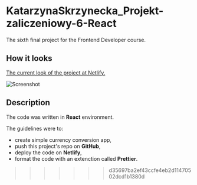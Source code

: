 # KatarzynaSkrzynecka_Projekt-zaliczeniowy-6-React

The sixth final project for the Frontend Developer course.

## How it looks

[The current look of the project at Netlify.](https://kat-skrzynecka-projekt-zaliczeniowy-5.netlify.app/)

![Screenshot](/src/assets/screenshot.jpg)

## Description

The code was written in **React** environment.

The guidelines were to:

- create simple currency conversion app,
- push this project's repo on **GitHub**,
- deploy the code on **Netlify**,
- format the code with an extenction called **Prettier**.
>>>>>>> d35697ba2ef43ccfe4eb2d11470502dcd1b1380d
